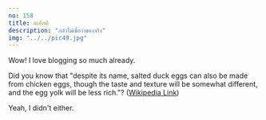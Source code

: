 ```yaml
---
no: 158
title: อะอีกที
description: "กลัวไม่เชื่อว่าของจริง"
img: "../../pic49.jpg"
---
```


Wow! I love blogging so much already.

Did you know that "despite its name, salted duck eggs can also be made from
chicken eggs, though the taste and texture will be somewhat different, and the
egg yolk will be less rich."?
([Wikipedia Link](https://en.wikipedia.org/wiki/Salted_duck_egg))

Yeah, I didn't either.
